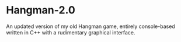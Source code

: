 # Hangman-2.0
An updated version of my old Hangman game, entirely console-based written in C++ with a rudimentary graphical interface.
